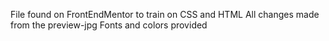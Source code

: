File found on FrontEndMentor to train on CSS and HTML 
All changes made from the preview-jpg 
Fonts and colors provided 
